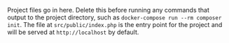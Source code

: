 Project files go in here. Delete this before running any commands that output to the project directory, such as
`docker-compose run --rm composer init`. The file at `src/public/index.php` is the entry point for the project and will
be served at `http://localhost` by default.